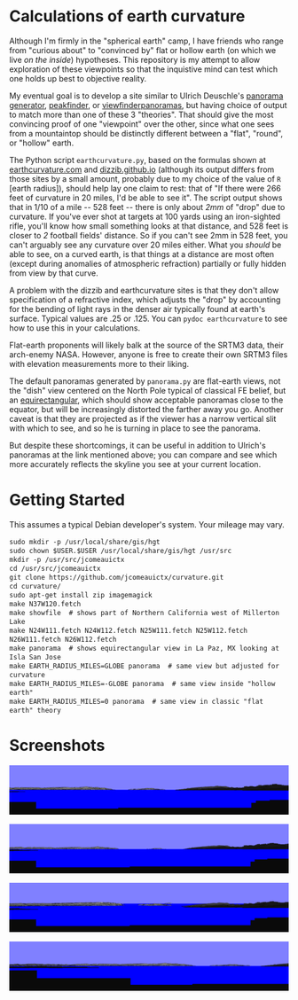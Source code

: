 # Calculations of earth curvature

Although I'm firmly in the "spherical earth" camp, I have friends who range
from "curious about" to "convinced by" flat or hollow earth (on which we live
*on the inside*) hypotheses. This repository is my attempt to allow
exploration of these viewpoints so that the inquistive mind can test which
one holds up best to objective reality.

My eventual goal is to develop a site similar to Ulrich Deuschle's
[panorama generator](http://www.udeuschle.selfhost.pro/panoramas/makepanoramas_en.htm), [peakfinder](https://peakfinder.com/), or
[viewfinderpanoramas](https://viewfinderpanoramas.org/panoramas.html),
but having choice of output to match more than one of these 3 "theories".
That should give the most convincing proof of one "viewpoint" over the other,
since what one sees from a mountaintop should be distinctly different between
a "flat", "round", or "hollow" earth.

The Python script `earthcurvature.py`, based on the formulas shown at
[earthcurvature.com](http://earthcurvature.com/) and
[dizzib.github.io](https://dizzib.github.io/earth/curve-calc/) (although its
output differs from those sites by a small amount, probably due to my choice
of the value of `R` [earth radius]), should help lay one claim to rest:
that of "If there were 266 feet of curvature in 20 miles, I'd be able to see
it". The script output shows that in 1/10 of a mile -- 528 feet -- there is
only about *2mm* of "drop" due to curvature. If you've ever shot at targets
at 100 yards using an iron-sighted rifle, you'll know how small something looks
at that distance, and 528 feet is closer to *2* football fields' distance. So
if you can't see 2mm in 528 feet, you can't arguably see any curvature over
20 miles either. What you *should* be able to see, on a curved earth, is that
things at a distance are most often (except during anomalies of atmospheric
refraction) partially or fully hidden from view by that curve.

A problem with the dizzib and earthcurvature sites is that they don't allow
specification of a refractive index, which adjusts the "drop" by accounting
for the bending of light rays in the denser air typically found at earth's
surface. Typical values are .25 or .125. You can `pydoc earthcurvature` to
see how to use this in your calculations.

Flat-earth proponents will likely balk at the source of the SRTM3 data, their
arch-enemy NASA. However, anyone is free to create their own SRTM3 files with
elevation measurements more to their liking.

The default panoramas generated by `panorama.py` are flat-earth views, not
the "dish" view centered on the North Pole typical of classical FE belief, but 
an [equirectangular](https://en.wikipedia.org/wiki/Equirectangular_projection), which should show acceptable panoramas close to the equator, but
will be increasingly distorted the farther away you go. Another caveat is that
they are projected as if the viewer has a narrow vertical slit with which to
see, and so he is turning in place to see the panorama.

But despite these shortcomings, it can be useful in addition to
Ulrich's panoramas at the link mentioned above; you can compare and see
which more accurately reflects the skyline you see at your current location.

# Getting Started

This assumes a typical Debian developer's system. Your mileage may vary.

```
sudo mkdir -p /usr/local/share/gis/hgt
sudo chown $USER.$USER /usr/local/share/gis/hgt /usr/src
mkdir -p /usr/src/jcomeauictx
cd /usr/src/jcomeauictx
git clone https://github.com/jcomeauictx/curvature.git
cd curvature/
sudo apt-get install zip imagemagick
make N37W120.fetch
make showfile  # shows part of Northern California west of Millerton Lake
make N24W111.fetch N24W112.fetch N25W111.fetch N25W112.fetch N26W111.fetch N26W112.fetch
make panorama  # shows equirectangular view in La Paz, MX looking at Isla San Jose
make EARTH_RADIUS_MILES=GLOBE panorama  # same view but adjusted for curvature
make EARTH_RADIUS_MILES=-GLOBE panorama  # same view inside "hollow earth"
make EARTH_RADIUS_MILES=0 panorama  # same view in classic "flat earth" theory
```

# Screenshots

[![`make panorama` (Equirectangular Earth)](screenshots/equirectangular.png)](screenshots/equirectangular_large.png)

[![`make EARTH_RADIUS_MILES=GLOBE` (Globe Earth)](screenshots/globe.png)](screenshots/globe_large.png)

[![`make EARTH_RADIUS_MILES=-GLOBE` (Hollow Earth)](screenshots/hollow.png)](screenshots/hollow_large.png)

[![`make EARTH_RADIUS_MILES=0` (Classic Flat Earth)](screenshots/classic_fe.png)](screenshots/classic_fe_large.png)
